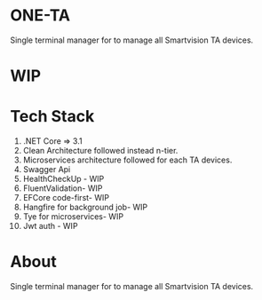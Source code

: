 # ONE-TA
Single terminal manager for to manage all Smartvision TA devices.

# WIP

# Tech Stack
1. .NET Core => 3.1
2. Clean Architecture followed instead n-tier.
3. Microservices architecture followed for each TA devices.
4. Swagger Api 
5. HealthCheckUp - WIP
6. FluentValidation- WIP
7. EFCore code-first- WIP
8. Hangfire for background job- WIP
9. Tye for microservices- WIP
10. Jwt auth - WIP


# About
Single terminal manager for to manage all Smartvision TA devices.

